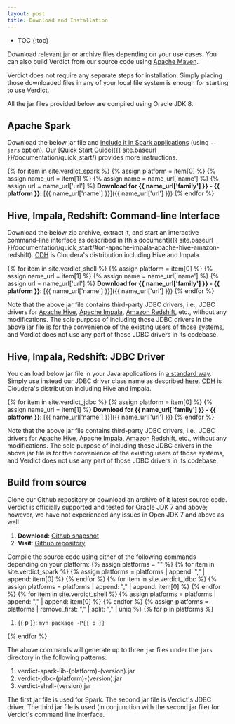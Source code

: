 ```yaml
---
layout: post
title: Download and Installation
---
```


* TOC
{:toc}

Download relevant jar or archive files depending on your use cases. You can also build Verdict from our source code using [Apache Maven](https://maven.apache.org/).

Verdict does not require any separate steps for installation. Simply placing those downloaded files in any of your local file system is enough for starting to use Verdict.

All the jar files provided below are compiled using Oracle JDK 8.


## Apache Spark

Download the below jar file and [include it in Spark applications](https://spark.apache.org/docs/latest/submitting-applications.html#advanced-dependency-management) (using `--jars` option). Our [Quick Start Guide]({{ site.baseurl }}/documentation/quick_start/) provides more instructions.

{% for item in site.verdict_spark %}
    {% assign platform = item[0] %}
    {% assign name_url = item[1] %}
    {% assign name = name_url['name'] %}
    {% assign url = name_url['url'] %}
**Download for {{ name_url['family'] }} - {{ platform }}**: [{{ name_url['name'] }}]({{ name_url['url'] }})
{% endfor %}


## Hive, Impala, Redshift: Command-line Interface

Download the below zip archive, extract it, and start an interactive command-line interface as described in [this document]({{ site.baseurl }}/documentation/quick_start/#on-apache-impala-apache-hive-amazon-redshift). [CDH](https://www.cloudera.com/products/open-source/apache-hadoop/key-cdh-components.html) is Cloudera's distribution including Hive and Impala.

{% for item in site.verdict_shell %}
    {% assign platform = item[0] %}
    {% assign name_url = item[1] %}
    {% assign name = name_url['name'] %}
    {% assign url = name_url['url'] %}
**Download for {{ name_url['family'] }} - {{ platform }}**: [{{ name_url['name'] }}]({{ name_url['url'] }})
{% endfor %}

<!-- **Download for %**: [{{ site.verdict_command_line_zip_name }}]({{ site.verdict_command_line_zip_url }}) -->

Note that the above jar file contains third-party JDBC drivers, i.e., JDBC drivers for [Apache Hive](https://www.cloudera.com/downloads/connectors/hive/jdbc/2-5-4.html), [Apache Impala](https://www.cloudera.com/downloads/connectors/impala/jdbc/2-5-41.html), [Amazon Redshift](http://docs.aws.amazon.com/redshift/latest/mgmt/configure-jdbc-connection.html#download-jdbc-driver), etc., without any modifications. The sole purpose of including those JDBC drivers in the above jar file is for the convenience of the existing users of those systems, and Verdict does not use any part of those JDBC drivers in its codebase.


## Hive, Impala, Redshift: JDBC Driver

You can load below jar file in your Java applications in [a standard way](https://www.tutorialspoint.com/jdbc/jdbc-sample-code.htm). Simply use instead our JDBC driver class name as described [here](http://verdict-doc.readthedocs.io/en/latest/using.html#jdbc-in-java-python-applications). [CDH](https://www.cloudera.com/products/open-source/apache-hadoop/key-cdh-components.html) is Cloudera's distribution including Hive and Impala.

{% for item in site.verdict_jdbc %}
    {% assign platform = item[0] %}
    {% assign name_url = item[1] %}
**Download for {{ name_url['family'] }} - {{ platform }}**: [{{ name_url['name'] }}]({{ name_url['url'] }})
{% endfor %}

Note that the above jar file contains third-party JDBC drivers, i.e., JDBC drivers for [Apache Hive](https://www.cloudera.com/downloads/connectors/hive/jdbc/2-5-4.html), [Apache Impala](https://www.cloudera.com/downloads/connectors/impala/jdbc/2-5-41.html), [Amazon Redshift](http://docs.aws.amazon.com/redshift/latest/mgmt/configure-jdbc-connection.html#download-jdbc-driver), etc., without any modifications. The sole purpose of including those JDBC drivers in the above jar file is for the convenience of the existing users of those systems, and Verdict does not use any part of those JDBC drivers in its codebase.

## Build from source

Clone our Github repository or download an archive of it latest source code. Verdict is officially supported and tested for Oracle JDK 7 and above; however, we have not experienced any issues in Open JDK 7 and above as well. 

1. **Download**: [Github snapshot](https://github.com/mozafari/verdict/archive/master.zip)
1. **Visit**: [Github repository](https://github.com/mozafari/verdict)

Compile the source code using either of the following commands depending on your platform:
{% assign platforms = "" %}
{% for item in site.verdict_spark %}
    {% assign platforms = platforms | append: "," | append: item[0] %}
{% endfor %}
{% for item in site.verdict_jdbc %}
    {% assign platforms = platforms | append: "," | append: item[0] %}
{% endfor %}
{% for item in site.verdict_shell %}
    {% assign platforms = platforms | append: "," | append: item[0] %}
{% endfor %}
{% assign platforms = platforms | remove_first: "," | split: "," | uniq %}
{% for p in platforms %}
1. {{ p }}: `mvn package -P{{ p }}`

{% endfor %}

The above commands will generate up to three `jar` files under the `jars` directory in the following patterns:
1. verdict-spark-lib-(platform)-(version).jar
1. verdict-jdbc-(platform)-(version).jar
1. verdict-shell-(version).jar

The first jar file is used for Spark. The second jar file is Verdict's JDBC driver. The third jar file is used (in conjunction with the second jar file) for Verdict's command line interface.


